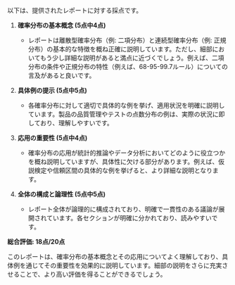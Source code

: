 以下は、提供されたレポートに対する採点です。

1. **確率分布の基本概念 (5点中4点)**
   - レポートは離散型確率分布（例: 二項分布）と連続型確率分布（例: 正規分布）の基本的な特徴を概ね正確に説明しています。ただし、細部においてもう少し詳細な説明があると満点に近づくでしょう。例えば、二項分布の条件や正規分布の特性（例えば、68-95-99.7ルール）についての言及があると良いです。

2. **具体例の提示 (5点中5点)**
   - 各確率分布に対して適切で具体的な例を挙げ、適用状況を明確に説明しています。製品の品質管理やテストの点数分布の例は、実際の状況に即しており、理解しやすいです。

3. **応用の重要性 (5点中4点)**
   - 確率分布の応用が統計的推論やデータ分析においてどのように役立つかを概ね説明していますが、具体性に欠ける部分があります。例えば、仮説検定や信頼区間の具体的な例を挙げると、より詳細な説明となります。

4. **全体の構成と論理性 (5点中5点)**
   - レポート全体が論理的に構成されており、明確で一貫性のある議論が展開されています。各セクションが明確に分かれており、読みやすいです。

**総合評価: 18点/20点**

このレポートは、確率分布の基本概念とその応用についてよく理解しており、具体例を通じてその重要性を効果的に説明しています。細部の説明をさらに充実させることで、より高い評価を得ることができるでしょう。
